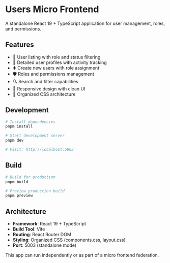 # Users Micro Frontend

A standalone React 19 + TypeScript application for user management, roles, and permissions.

## Features

- 👥 User listing with role and status filtering
- 👀 Detailed user profiles with activity tracking
- ➕ Create new users with role assignment
- 🛡️ Roles and permissions management
- 🔍 Search and filter capabilities
- 📱 Responsive design with clean UI
- 🎨 Organized CSS architecture

## Development

```bash
# Install dependencies
pnpm install

# Start development server
pnpm dev

# Visit: http://localhost:5003
```

## Build

```bash
# Build for production
pnpm build

# Preview production build
pnpm preview
```

## Architecture

- **Framework**: React 19 + TypeScript
- **Build Tool**: Vite
- **Routing**: React Router DOM
- **Styling**: Organized CSS (components.css, layout.css)
- **Port**: 5003 (standalone mode)

This app can run independently or as part of a micro frontend federation.
